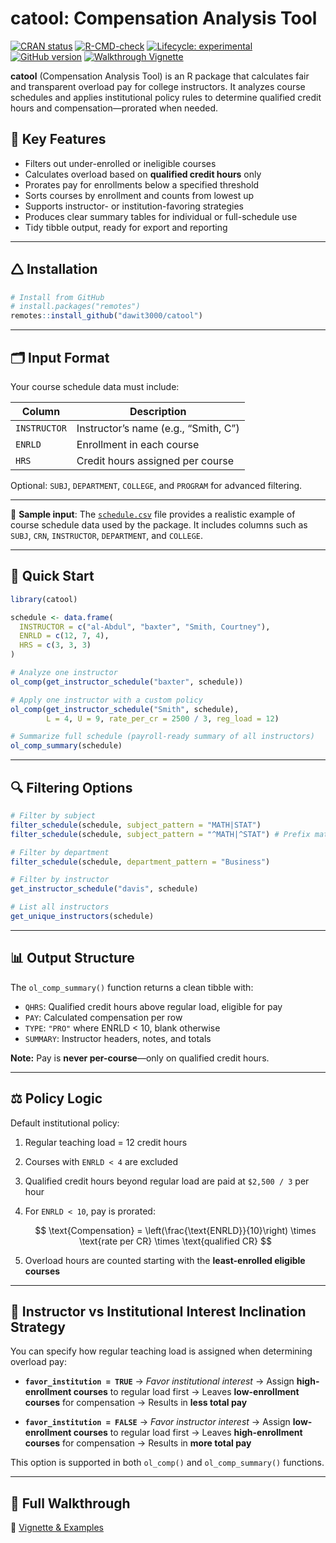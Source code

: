 
# catool: Compensation Analysis Tool

[![CRAN
status](https://www.r-pkg.org/badges/version/catool)](https://CRAN.R-project.org/package=catool)
[![R-CMD-check](https://github.com/dawit3000/catool/actions/workflows/R-CMD-check.yaml/badge.svg)](https://github.com/dawit3000/catool/actions/workflows/R-CMD-check.yaml)
[![Lifecycle:
experimental](https://img.shields.io/badge/lifecycle-experimental-orange.svg)](https://lifecycle.r-lib.org/articles/stages.html#experimental)
[![GitHub
version](https://img.shields.io/github/v/tag/dawit3000/catool?label=GitHub&logo=github)](https://github.com/dawit3000/catool/releases)
[![Walkthrough
Vignette](https://img.shields.io/badge/docs-walkthrough-blue)](https://dawit3000.github.io/catool/articles/catool-walkthrough.html)

**catool** (Compensation Analysis Tool) is an R package that calculates
fair and transparent overload pay for college instructors. It analyzes
course schedules and applies institutional policy rules to determine
qualified credit hours and compensation—prorated when needed.

## 🔧 Key Features

- Filters out under-enrolled or ineligible courses
- Calculates overload based on **qualified credit hours** only
- Prorates pay for enrollments below a specified threshold
- Sorts courses by enrollment and counts from lowest up
- Supports instructor- or institution-favoring strategies
- Produces clear summary tables for individual or full-schedule use
- Tidy tibble output, ready for export and reporting

------------------------------------------------------------------------

## 🛆 Installation

``` r
# Install from GitHub
# install.packages("remotes")
remotes::install_github("dawit3000/catool")
```

------------------------------------------------------------------------

## 🗂️ Input Format

Your course schedule data must include:

| Column       | Description                          |
|--------------|--------------------------------------|
| `INSTRUCTOR` | Instructor’s name (e.g., “Smith, C”) |
| `ENRLD`      | Enrollment in each course            |
| `HRS`        | Credit hours assigned per course     |

Optional: `SUBJ`, `DEPARTMENT`, `COLLEGE`, and `PROGRAM` for advanced
filtering.

------------------------------------------------------------------------

📂 **Sample input**: The
[`schedule.csv`](https://raw.githubusercontent.com/dawit3000/catool/master/inst/extdata/schedule.csv)
file provides a realistic example of course schedule data used by the
package. It includes columns such as `SUBJ`, `CRN`, `INSTRUCTOR`,
`DEPARTMENT`, and `COLLEGE`.

------------------------------------------------------------------------

## 🧪 Quick Start

``` r
library(catool)

schedule <- data.frame(
  INSTRUCTOR = c("al-Abdul", "baxter", "Smith, Courtney"),
  ENRLD = c(12, 7, 4),
  HRS = c(3, 3, 3)
)

# Analyze one instructor
ol_comp(get_instructor_schedule("baxter", schedule))

# Apply one instructor with a custom policy
ol_comp(get_instructor_schedule("Smith", schedule),
        L = 4, U = 9, rate_per_cr = 2500 / 3, reg_load = 12)

# Summarize full schedule (payroll-ready summary of all instructors)
ol_comp_summary(schedule)
```

------------------------------------------------------------------------

## 🔍 Filtering Options

``` r
# Filter by subject
filter_schedule(schedule, subject_pattern = "MATH|STAT")
filter_schedule(schedule, subject_pattern = "^MATH|^STAT") # Prefix match

# Filter by department
filter_schedule(schedule, department_pattern = "Business")

# Filter by instructor
get_instructor_schedule("davis", schedule)

# List all instructors
get_unique_instructors(schedule)
```

------------------------------------------------------------------------

## 📊 Output Structure

The `ol_comp_summary()` function returns a clean tibble with:

- `QHRS`: Qualified credit hours above regular load, eligible for pay
- `PAY`: Calculated compensation per row
- `TYPE`: `"PRO"` where ENRLD \< 10, blank otherwise
- `SUMMARY`: Instructor headers, notes, and totals

**Note:** Pay is **never per-course**—only on qualified credit hours.

------------------------------------------------------------------------

## ⚖️ Policy Logic

Default institutional policy:

1.  Regular teaching load = 12 credit hours

2.  Courses with `ENRLD < 4` are excluded

3.  Qualified credit hours beyond regular load are paid at `$2,500 / 3`
    per hour

4.  For `ENRLD < 10`, pay is prorated:

    $$
    \text{Compensation} = \left(\frac{\text{ENRLD}}{10}\right) \times \text{rate per CR} \times \text{qualified CR}
    $$

5.  Overload hours are counted starting with the **least-enrolled
    eligible courses**

------------------------------------------------------------------------

## 🤮 Instructor vs Institutional Interest Inclination Strategy

You can specify how regular teaching load is assigned when determining
overload pay:

- **`favor_institution = TRUE`** → *Favor institutional interest* →
  Assign **high-enrollment courses** to regular load first → Leaves
  **low-enrollment courses** for compensation → Results in **less total
  pay**

- **`favor_institution = FALSE`** → *Favor instructor interest* → Assign
  **low-enrollment courses** to regular load first → Leaves
  **high-enrollment courses** for compensation → Results in **more total
  pay**

This option is supported in both `ol_comp()` and `ol_comp_summary()`
functions.

------------------------------------------------------------------------

## 📖 Full Walkthrough

🔗 [Vignette &
Examples](https://dawit3000.github.io/catool/articles/catool-walkthrough.html)
